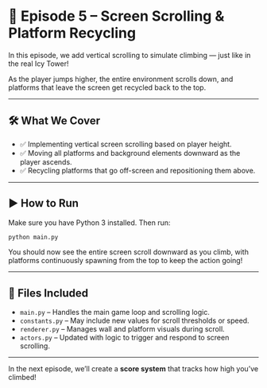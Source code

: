 # 📜 Episode 5 – Screen Scrolling & Platform Recycling

In this episode, we add vertical scrolling to simulate climbing — just like in the real Icy Tower!

As the player jumps higher, the entire environment scrolls down, and platforms that leave the screen get recycled back to the top.

---

## 🛠️ What We Cover

- ✅ Implementing vertical screen scrolling based on player height.
- ✅ Moving all platforms and background elements downward as the player ascends.
- ✅ Recycling platforms that go off-screen and repositioning them above.

---

## ▶️ How to Run

Make sure you have Python 3 installed. Then run:

```bash
python main.py
```
You should now see the entire screen scroll downward as you climb, with platforms continuously spawning from the top to keep the action going!

---

## 📁 Files Included

- `main.py` – Handles the main game loop and scrolling logic.
- `constants.py` – May include new values for scroll thresholds or speed.
- `renderer.py` – Manages wall and platform visuals during scroll.
- `actors.py` – Updated with logic to trigger and respond to screen scrolling.

---

In the next episode, we’ll create a **score system** that tracks how high you’ve climbed!
